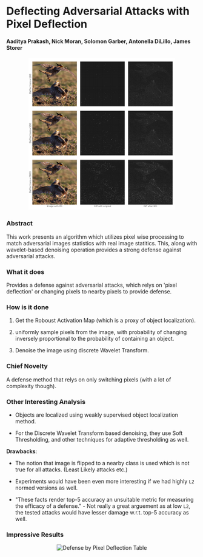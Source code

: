 # Deflecting Adversarial Attacks with Pixel Deflection

#### Aaditya Prakash, Nick Moran, Solomon Garber, Antonella DiLillo, James Storer


<p align="center">
  <img src="cvpr_2018/img/pixel_def.png" height="400" title="Pixel Deflection">
</p>

### Abstract

This work presents an algorithm which utilizes pixel wise processing to match adversarial images statistics with real image statitics. This, along with wavelet-based denoising operation provides a strong defense against adversarial attacks.

### What it does

Provides a defense against adversarial attacks, which relys on 'pixel deflection' or changing pixels to nearby pixels to provide defense.

### How is it done

1) Get the Roboust Activation Map (which is a proxy of object localization).

2) uniformly sample pixels from the image, with probability of changing inversely proportional to the probability of containing an object.

3) Denoise the image using discrete Wavelet Transform.


### Chief Novelty

A defense method that relys on only switching pixels (with a lot of complexity though). 

### Other Interesting Analysis

* Objects are localized using weakly supervised object localization method.

* For the Discrete Wavelet Transform based denoising, they use Soft Thresholding, and other techniques for adaptive thresholding as well.


**Drawbacks**: 

* The notion that image is flipped to a nearby class is used which is not true for all attacks. (Least Likely attacks etc.)

* Experiments would have been even more interesting if we had highly `L2` normed versions as well.

* "These facts render top-5 accuracy an unsuitable metric for measuring the efficacy of a defense." - Not really a great arguement as at low `L2`, 
  the tested attacks would have lesser damage w.r.t. top-5 accuracy as well.
 
### Impressive Results

<p align="center">
  <img src="cvpr_2017/img/pixel_def_table.png" height="400" title="Defense by Pixel Deflection Table">
</p>
